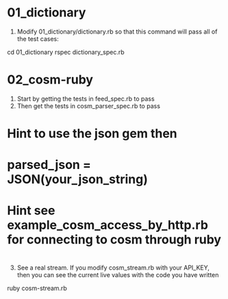 01_dictionary
=========
1. Modify 01_dictionary/dictionary.rb so that this command will pass all of the test cases:

cd 01_dictionary
rspec dictionary_spec.rb

02_cosm-ruby
=========

1. Start by getting the tests in feed_spec.rb to pass
2. Then get the tests in cosm_parser_spec.rb to pass


# Hint to use the json gem then
#    parsed_json = JSON(your_json_string)
#
#
# Hint see example_cosm_access_by_http.rb for connecting to cosm through ruby
#
#
#

3. See a real stream. If you modify cosm_stream.rb with your API_KEY, then you can see the current live
values with the code you have written

ruby cosm-stream.rb
